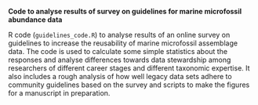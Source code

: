 **Code to analyse results of survey on guidelines for marine microfossil abundance data**

R code (`guidelines_code.R`) to analyse results of an online survey on guidelines to increase the reusability of marine microfossil assemblage data. The code is used to calculate some simple statistics about the responses and analyse differences towards data stewardship among researchers of different career stages and different taxonomic expertise. It also includes a rough analysis of how well legacy data sets adhere to community guidelines based on the survey and scripts to make the figures for a manuscript in preparation.

